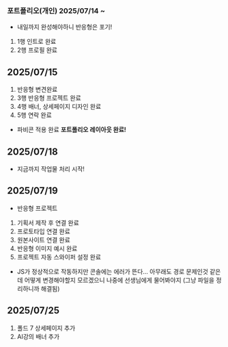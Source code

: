 ### 포트폴리오(개인) 2025/07/14 ~
* 내일까지 완성해야하니 반응형은 포기!
1. 1행 인트로 완료
2. 2행 프로필 완료
## 2025/07/15
1. 반응형 변견완료
2. 3행 반응형 프로젝트 완료
3. 4행 배너, 상세페이지 디자인 완료
4. 5행 연락 완료
* 파비콘 적용 완료
**포트폴리오 레이아웃 완료!**
## 2025/07/18
* 지금까지 작업물 처리 시작!
## 2025/07/19
* 반응형 프로젝트
1. 기획서 제작 후 연결 완료
2. 프로토타입 연결 완료
3. 원본사이트 연결 완료
4. 반응형 이미지 예시 완료
5. 프로젝트 자동 스와이퍼 설정 완료
* JS가 정상적으로 작동하지만 콘솔에는 에러가 뜬다... 아무래도 경로 문제인것 같은데 어떻게 변경해야할지 모르겠으니 나중에 선생님에게 물어봐야지 (그냥 파일을 정리하니까 해결됨)
## 2025/07/25
1. 폴드 7 상세페이지 추가
2. AI강의 배너 추가

